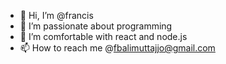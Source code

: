 - 👋 Hi, I’m @francis
- 👀 I’m passionate about programming 
- 🌱 I’m comfortable with react and node.js
- 📫 How to reach me @fbalimuttajjo@gmail.com  


<!---
francisbalimuttajjo/francisbalimuttajjo is a ✨ special ✨ repository because its `README.md` (this file) appears on your GitHub profile.
You can click the Preview link to take a look at your changes.
--->
